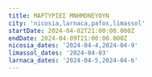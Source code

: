 ```yaml
---
title: ΜΑΡΤΥΡΙΕΣ ΜΝΗΜΟΝΕΥΟΥΝ
city: 'nicosia,larnaca,pafos,limassol'
startDate: 2024-04-02T21:00:00.000Z
endDate: 2024-04-09T21:00:00.000Z
nicosia_dates: '2024-04-4,2024-04-9'
limassol_dates: '2024-04-03'
larnaca_dates: '2024-04-5,2024-04-6'
---
```


